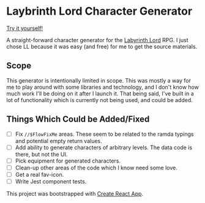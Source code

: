 # Laybrinth Lord Character Generator

[Try it yourself!](http://kevin-whitaker.net/chargen)


A straight-forward character generator for the [Labyrinth Lord](https://en.wikipedia.org/wiki/Labyrinth_Lord) RPG. I just chose LL because it was easy (and free) for me to get the source materials.

## Scope
This generator is intentionally limited in scope. This was mostly a way for me to play around with some
libraries and technology, and I don't know how much work I'll be doing on it after I launch it. That being said, I've built in a lot of functionality which is currently not being used, and could be added.

## Things Which Could be Added/Fixed

- [ ] Fix `//$FlowFixMe` areas. These seem to be related to the ramda typings and potential empty return values.
- [ ] Add ability to generate characters of arbitrary levels. The data code is there, but not the UI.
- [ ] Pick equipment for generated characters.
- [ ] Clean-up other areas of the code which I know need some love.
- [ ] Get a real fav-icon.
- [ ] Write Jest component tests.

This project was bootstrapped with [Create React App](https://github.com/facebookincubator/create-react-app).
